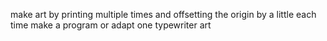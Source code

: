 make art by printing multiple times and offsetting the origin by a little each time
make a program or adapt one
typewriter art
